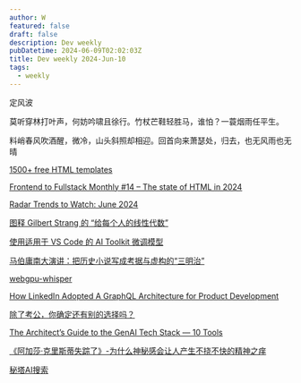```yaml
---
author: W
featured: false
draft: false
description: Dev weekly
pubDatetime: 2024-06-09T02:02:03Z
title: Dev weekly 2024-Jun-10
tags:
  - weekly
---
```


定风波

莫听穿林打叶声，何妨吟啸且徐行。竹杖芒鞋轻胜马，谁怕？一蓑烟雨任平生。

料峭春风吹酒醒，微冷，山头斜照却相迎。回首向来萧瑟处，归去，也无风雨也无晴

[1500+ free HTML templates](https://htmlrev.com/)

[Frontend to Fullstack Monthly #14 – The state of HTML in 2024](https://frontendmasters.com/blog/frontend-to-fullstack-monthly-14-the-state-of-html-in-2024/)

[Radar Trends to Watch: June 2024](https://www.oreilly.com/radar/radar-trends-to-watch-june-2024/)

[图释 Gilbert Strang 的 “给每个人的线性代数”](https://github.com/kf-liu/The-Art-of-Linear-Algebra-zh-CN/blob/main/README-zh-CN.md)

[使用适用于 VS Code 的 AI Toolkit 微调模型](https://learn.microsoft.com/zh-cn/windows/ai/toolkit/toolkit-fine-tune)

[马伯庸南大演讲：把历史小说写成考据与虚构的“三明治”](https://mp.weixin.qq.com/s/xgPXSd88jGXT6VQ27hmAfQ)

[webgpu-whisper](https://github.com/xenova/transformers.js/tree/v3/examples/webgpu-whisper)

[How LinkedIn Adopted A GraphQL Architecture for Product Development](https://www.linkedin.com/blog/engineering/architecture/how-linkedin-adopted-a-graphql-architecture-for-product-developm)

[除了考公，你确定还有别的选择吗？](https://mp.weixin.qq.com/s/lmSiV3lzfK7ymuoJ66Pjug)

[The Architect’s Guide to the GenAI Tech Stack — 10 Tools ](https://thenewstack.io/the-architects-guide-to-the-genai-tech-stack-10-tools/)

[《阿加莎·克里斯蒂失踪了》-为什么神秘感会让人产生不挠不快的精神之痒](https://mp.weixin.qq.com/s/VHp31se6QWgOgxOlA4qnOQ)

[秘塔AI搜索](https://metaso.cn/)

[]()

[]()

[]()

[]()

[]()

[]()

[]()

[]()

[]()

[]()

[]()

[]()

[]()

[]()

[]()

[]()

[]()

[]()

[]()

[]()

[]()

[]()

[]()

[]()

[]()

[]()

[]()

[]()

[]()

[]()

[]()

[]()

[]()

[]()

[]()

[]()

[]()

[]()

[]()

[]()

[]()

[]()

[]()

[]()

[]()

[]()

[]()

[]()

[]()

[]()

[]()

[]()

[]()

[]()

[]()

[]()

[]()

[]()

[]()

[]()
